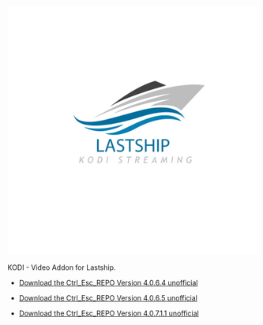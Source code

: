 ![Lastship](icon.png)

KODI - Video Addon for Lastship.

* [Download the Ctrl_Esc_REPO Version 4.0.6.4 unofficial](https://bit.ly/2Dv27th)

* [Download the Ctrl_Esc_REPO Version 4.0.6.5 unofficial](https://bit.ly/3igxgiw)

* [Download the Ctrl_Esc_REPO Version 4.0.7.1.1 unofficial](https://bit.ly/30i4qIB)



